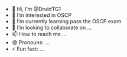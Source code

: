 - 👋 Hi, I’m @DruidTG1
- 👀 I’m interested in OSCP
- 🌱 I’m currently learning pass the OSCP exam
- 💞️ I’m looking to collaborate on ...
- 📫 How to reach me ...
- 😄 Pronouns: ...
- ⚡ Fun fact: ...

<!---
DruidTG1/DruidTG1 is a ✨ special ✨ repository because its `README.md` (this file) appears on your GitHub profile.
You can click the Preview link to take a look at your changes.
--->
